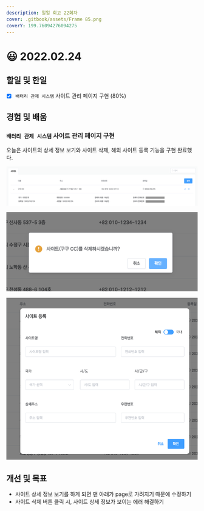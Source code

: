 ```yaml
---
description: 일일 회고 22회차
cover: .gitbook/assets/Frame 85.png
coverY: 199.76094276094275
---
```


# 😃 2022.02.24

## 할일 및 한일

* [x] `배터리 관제 시스템` 사이트 관리 페이지 구현 (80%)

## 경험 및 배움

### `배터리 관제 시스템` 사이트 관리 페이지 구현

오늘은 사이트의 상세 정보 보기와 사이트 삭제, 해외 사이트 등록 기능을 구현 완료했다.

![사이트 상세 정보 보기](<.gitbook/assets/Screen Shot 2022-02-25 at 6.51.39 PM.png>)



![사이트 삭제](<.gitbook/assets/image (4) (1) (1).png>)



![해외 사이트 등록](<.gitbook/assets/image (2) (1).png>)

## 개선 및 목표

* 사이트 상세 정보 보기를 하게 되면 맨 아래가 page로 가려지기 때문에 수정하기
* 사이트 삭제 버튼 클릭 시, 사이트 상세 정보가 보이는 에러 해결하기

